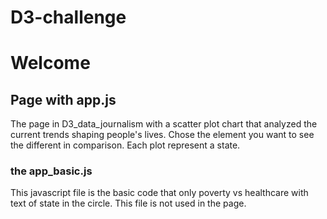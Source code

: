 # D3-challenge
# Welcome

## Page with app.js
The page in D3_data_journalism with a scatter plot chart that analyzed the current trends shaping people's lives.
Chose the element you want to see the different in comparison. Each plot represent a state.

### the app_basic.js
This javascript file is the basic code that only poverty vs healthcare with text of state in the circle. This file is not used in the page.
